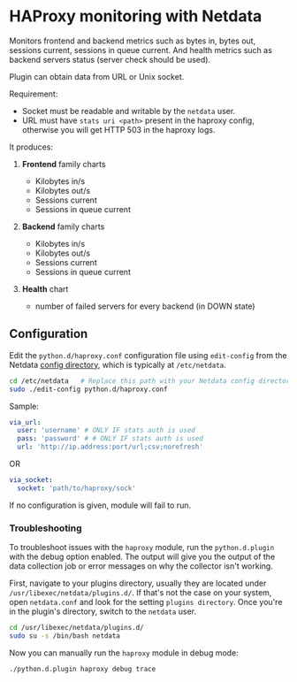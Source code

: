 <!--
title: "HAProxy monitoring with Netdata"
custom_edit_url: https://github.com/netdata/netdata/edit/master/collectors/python.d.plugin/haproxy/README.md
sidebar_label: "HAProxy"
-->

# HAProxy monitoring with Netdata

Monitors frontend and backend metrics such as bytes in, bytes out, sessions current, sessions in queue current.
And health metrics such as backend servers status (server check should be used).

Plugin can obtain data from URL or Unix socket.

Requirement:

- Socket must be readable and writable by the `netdata` user.
- URL must have `stats uri <path>` present in the haproxy config, otherwise you will get HTTP 503 in the haproxy logs.

It produces:

1. **Frontend** family charts

    - Kilobytes in/s
    - Kilobytes out/s
    - Sessions current
    - Sessions in queue current

2. **Backend** family charts

    - Kilobytes in/s
    - Kilobytes out/s
    - Sessions current
    - Sessions in queue current

3. **Health** chart

    - number of failed servers for every backend (in DOWN state)

## Configuration

Edit the `python.d/haproxy.conf` configuration file using `edit-config` from the Netdata [config
directory](/docs/configure/nodes.md), which is typically at `/etc/netdata`.

```bash
cd /etc/netdata   # Replace this path with your Netdata config directory, if different
sudo ./edit-config python.d/haproxy.conf
```

Sample:

```yaml
via_url:
  user: 'username' # ONLY IF stats auth is used
  pass: 'password' # # ONLY IF stats auth is used
  url: 'http://ip.address:port/url;csv;norefresh'
```

OR

```yaml
via_socket:
  socket: 'path/to/haproxy/sock'
```

If no configuration is given, module will fail to run.


### Troubleshooting

To troubleshoot issues with the `haproxy` module, run the `python.d.plugin` with the debug option enabled. The 
output will give you the output of the data collection job or error messages on why the collector isn't working.

First, navigate to your plugins directory, usually they are located under `/usr/libexec/netdata/plugins.d/`. If that's 
not the case on your system, open `netdata.conf` and look for the setting `plugins directory`. Once you're in the 
plugin's directory, switch to the `netdata` user.

```bash
cd /usr/libexec/netdata/plugins.d/
sudo su -s /bin/bash netdata
```

Now you can manually run the `haproxy` module in debug mode:

```bash
./python.d.plugin haproxy debug trace
```

